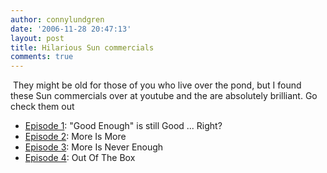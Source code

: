 ```yaml
---
author: connylundgren
date: '2006-11-28 20:47:13'
layout: post
title: Hilarious Sun commercials
comments: true
---
```


 They might be old for those of you who live over the pond, but I found these
Sun commercials over at youtube and the are absolutely brilliant. Go check
them out

  * [Episode 1](http://www.youtube.com/watch?v=AhFPlWPezF0): "Good Enough" is still Good ... Right?
  * [Episode 2](http://www.youtube.com/watch?v=ZaEsFDjalvw): More Is More
  * [Episode 3](http://www.youtube.com/watch?v=pe9SRFqirgQ): More Is Never Enough
  * [Episode 4](http://www.youtube.com/watch?v=1ilQ7qKMfs0): Out Of The Box

